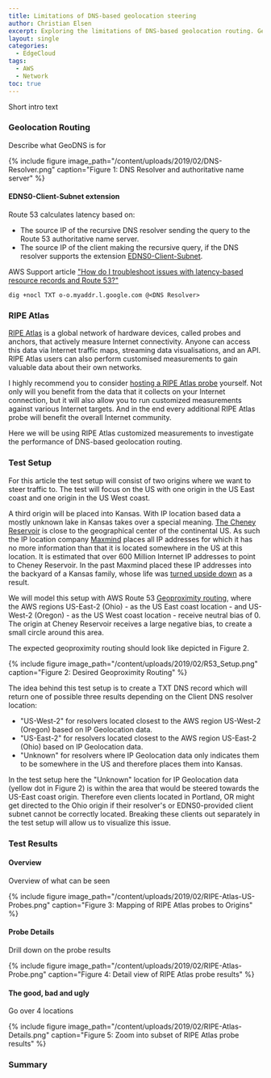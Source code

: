 ```yaml
---
title: Limitations of DNS-based geolocation steering
author: Christian Elsen
excerpt: Exploring the limitations of DNS-based geolocation routing. Geolocation routing lets you choose the resources that serve your traffic based on the geographic location of your users, meaning the location that DNS queries originate from.
layout: single
categories:
  - EdgeCloud
tags:
  - AWS
  - Network
toc: true
---
```


Short intro text

### Geolocation Routing
Describe what GeoDNS is for

{% include figure image_path="/content/uploads/2019/02/DNS-Resolver.png" caption="Figure 1: DNS Resolver and authoritative name server" %}

#### EDNS0-Client-Subnet extension

Route 53 calculates latency based on:
 * The source IP of the recursive DNS resolver sending the query to the Route 53 authoritative name server.
 * The source IP of the client making the recursive query, if the DNS resolver supports the extension [EDNS0-Client-Subnet](https://tools.ietf.org/html/rfc7871).

AWS Support article ["How do I troubleshoot issues with latency-based resource records and Route 53?"](https://aws.amazon.com/premiumsupport/knowledge-center/troubleshoot-latency-based-records/)

    dig +nocl TXT o-o.myaddr.l.google.com @<DNS Resolver>

### RIPE Atlas
[RIPE Atlas](https://atlas.ripe.net/) is a global network of hardware devices, called probes and anchors, that actively measure Internet connectivity. Anyone can access this data via Internet traffic maps, streaming data visualisations, and an API. RIPE Atlas users can also perform customised measurements to gain valuable data about their own networks.

I highly recommend you to consider [hosting a RIPE Atlas probe](https://atlas.ripe.net/get-involved/become-a-host/) yourself. Not only will you benefit from the data that it collects on your Internet connection, but it will also allow you to run customized measurements against various Internet targets. And in the end every additional RIPE Atlas probe will benefit the overall Internet community.

Here we will be using RIPE Atlas customized measurements to investigate the performance of DNS-based geolocation routing. 

### Test Setup

For this article the test setup will consist of two origins where we want to steer traffic to. The test will focus on the US with one origin in the US East coast and one origin in the US West coast. 

A third origin will be placed into Kansas. With IP location based data a mostly unknown lake in Kansas takes over a special meaning. [The Cheney Reservoir](https://en.wikipedia.org/wiki/Cheney_Reservoir) is close to the geographical center of the continental US. As such the IP location company [Maxmind]() places all IP addresses for which it has no more information than that it is located somewhere in the US at this location. It is estimated that over 600 Million Internet IP addresses to point to Cheney Reservoir.
In the past Maxmind placed these IP addresses into the backyard of a Kansas family, whose life was [turned upside down](https://www.theguardian.com/technology/2016/aug/09/maxmind-mapping-lawsuit-kansas-farm-ip-address) as a result.

We will model this setup with AWS Route 53 [Geoproximity routing](https://docs.aws.amazon.com/Route53/latest/DeveloperGuide/routing-policy.html#routing-policy-geoproximity), where the AWS regions US-East-2 (Ohio) - as the US East coast location - and US-West-2 (Oregon) - as the US West coast location - receive neutral bias of 0. The origin at Cheney Reservoir receives a large negative bias, to create a small circle around this area. 

The expected geoproximity routing should look like depicted in Figure 2.

{% include figure image_path="/content/uploads/2019/02/R53_Setup.png" caption="Figure 2: Desired Geoproximity Routing" %}

The idea behind this test setup is to create a TXT DNS record which will return one of possible three results depending on the Client DNS resolver location:
 * "US-West-2" for resolvers located closest to the AWS region US-West-2 (Oregon) based on IP Geolocation data.
 * "US-East-2" for resolvers located closest to the AWS region US-East-2 (Ohio) based on IP Geolocation data.
 * "Unknown" for resolvers where IP Geolocation data only indicates them to be somewhere in the US and therefore places them into Kansas. 

In the test setup here the "Unknown" location for IP Geolocation data (yellow dot in Figure 2) is within the area that would be steered towards the US-East coast origin. Therefore even clients located in Portland, OR might get directed to the Ohio origin if their resolver's or EDNS0-provided client subnet cannot be correctly located. 
Breaking these clients out separately in the test setup will allow us to visualize this issue.

### Test Results
#### Overview
Overview of what can be seen 

{% include figure image_path="/content/uploads/2019/02/RIPE-Atlas-US-Probes.png" caption="Figure 3: Mapping of RIPE Atlas probes to Origins" %}

<script src="https://gist.github.com/chriselsen/ff5d0d535781e61d879ff154e785259a.js"></script>

#### Probe Details
Drill down on the probe results

{% include figure image_path="/content/uploads/2019/02/RIPE-Atlas-Probe.png" caption="Figure 4: Detail view of RIPE Atlas probe results" %}

#### The good, bad and ugly
Go over 4 locations

{% include figure image_path="/content/uploads/2019/02/RIPE-Atlas-Details.png" caption="Figure 5: Zoom into subset of RIPE Atlas probe results" %}

### Summary
